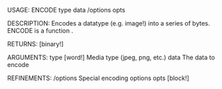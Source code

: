 USAGE:
     ENCODE type data /options opts

DESCRIPTION:
     Encodes a datatype (e.g. image!) into a series of bytes.
     ENCODE is a function .

RETURNS: [binary!]

ARGUMENTS:
    type [word!]
        Media type (jpeg, png, etc.)
    data
        The data to encode

REFINEMENTS:
    /options
        Special encoding options
    opts [block!]
